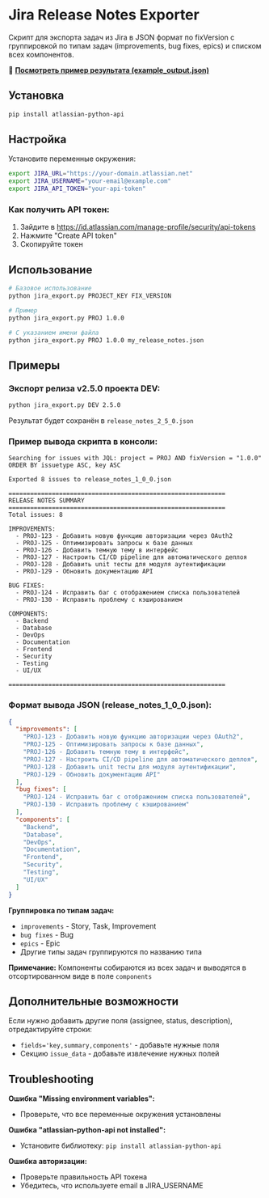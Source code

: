 # Jira Release Notes Exporter

Скрипт для экспорта задач из Jira в JSON формат по fixVersion с группировкой по типам задач (improvements, bug fixes, epics) и списком всех компонентов.

📄 **[Посмотреть пример результата (example_output.json)](./example_output.json)**

## Установка

```bash
pip install atlassian-python-api
```

## Настройка

Установите переменные окружения:

```bash
export JIRA_URL="https://your-domain.atlassian.net"
export JIRA_USERNAME="your-email@example.com"
export JIRA_API_TOKEN="your-api-token"
```

### Как получить API токен:
1. Зайдите в https://id.atlassian.com/manage-profile/security/api-tokens
2. Нажмите "Create API token"
3. Скопируйте токен

## Использование

```bash
# Базовое использование
python jira_export.py PROJECT_KEY FIX_VERSION

# Пример
python jira_export.py PROJ 1.0.0

# С указанием имени файла
python jira_export.py PROJ 1.0.0 my_release_notes.json
```

## Примеры

### Экспорт релиза v2.5.0 проекта DEV:
```bash
python jira_export.py DEV 2.5.0
```

Результат будет сохранён в `release_notes_2_5_0.json`

### Пример вывода скрипта в консоли:
```
Searching for issues with JQL: project = PROJ AND fixVersion = "1.0.0" ORDER BY issuetype ASC, key ASC

Exported 8 issues to release_notes_1_0_0.json

============================================================
RELEASE NOTES SUMMARY
============================================================
Total issues: 8

IMPROVEMENTS:
  - PROJ-123 - Добавить новую функцию авторизации через OAuth2
  - PROJ-125 - Оптимизировать запросы к базе данных
  - PROJ-126 - Добавить темную тему в интерфейс
  - PROJ-127 - Настроить CI/CD pipeline для автоматического деплоя
  - PROJ-128 - Добавить unit тесты для модуля аутентификации
  - PROJ-129 - Обновить документацию API

BUG FIXES:
  - PROJ-124 - Исправить баг с отображением списка пользователей
  - PROJ-130 - Исправить проблему с кэшированием

COMPONENTS:
  - Backend
  - Database
  - DevOps
  - Documentation
  - Frontend
  - Security
  - Testing
  - UI/UX

============================================================
```

### Формат вывода JSON (release_notes_1_0_0.json):
```json
{
  "improvements": [
    "PROJ-123 - Добавить новую функцию авторизации через OAuth2",
    "PROJ-125 - Оптимизировать запросы к базе данных",
    "PROJ-126 - Добавить темную тему в интерфейс",
    "PROJ-127 - Настроить CI/CD pipeline для автоматического деплоя",
    "PROJ-128 - Добавить unit тесты для модуля аутентификации",
    "PROJ-129 - Обновить документацию API"
  ],
  "bug fixes": [
    "PROJ-124 - Исправить баг с отображением списка пользователей",
    "PROJ-130 - Исправить проблему с кэшированием"
  ],
  "components": [
    "Backend",
    "Database",
    "DevOps",
    "Documentation",
    "Frontend",
    "Security",
    "Testing",
    "UI/UX"
  ]
}
```

**Группировка по типам задач:**
- `improvements` - Story, Task, Improvement
- `bug fixes` - Bug
- `epics` - Epic
- Другие типы задач группируются по названию типа

**Примечание:** Компоненты собираются из всех задач и выводятся в отсортированном виде в поле `components`

## Дополнительные возможности

Если нужно добавить другие поля (assignee, status, description), отредактируйте строки:
- `fields='key,summary,components'` - добавьте нужные поля
- Секцию `issue_data` - добавьте извлечение нужных полей

## Troubleshooting

**Ошибка "Missing environment variables":**
- Проверьте, что все переменные окружения установлены

**Ошибка "atlassian-python-api not installed":**
- Установите библиотеку: `pip install atlassian-python-api`

**Ошибка авторизации:**
- Проверьте правильность API токена
- Убедитесь, что используете email в JIRA_USERNAME

